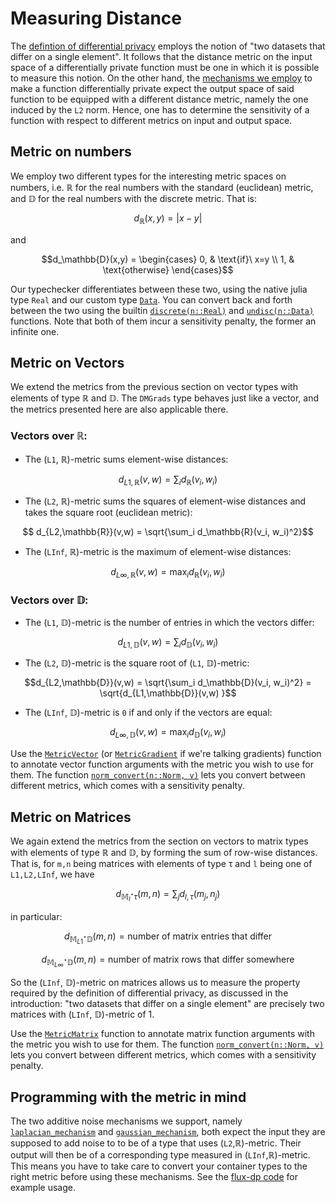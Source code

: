 
# Measuring Distance

The [defintion of differential privacy](https://en.wikipedia.org/wiki/Differential_privacy#Definition_of_%CE%B5-differential_privacy) employs the notion of "two datasets that differ on a single element". It follows that the distance metric on the input space of a differentially private function must be one in which it is possible to measure this notion. On the other hand, the [mechanisms we employ](https://en.wikipedia.org/wiki/Additive_noise_mechanisms) to make a function differentially private expect the output space of said function to be equipped with a different distance metric, namely the one induced by the `L2` norm. Hence, one has to determine the sensitivity of a function with respect to different metrics on input and output space.

## Metric on numbers
We employ two different types for the interesting metric spaces on numbers, i.e. ℝ for the real numbers with the standard (euclidean) metric, and 𝔻 for the real numbers with the discrete metric. That is:
```math
d_\mathbb{R}(x,y) = |x-y|
```
and
```math
d_\mathbb{D}(x,y) = \begin{cases}
      0, & \text{if}\ x=y \\
      1, & \text{otherwise}
    \end{cases}
```
Our typechecker differentiates between these two, using the native julia type `Real` and our custom type [`Data`](@ref). You can convert back and forth between the two using the builtin [`discrete(n::Real)`](@ref) and [`undisc(n::Data)`](@ref) functions. Note that both of them incur a sensitivity penalty, the former an infinite one.

## Metric on Vectors
We extend the metrics from the previous section on vector types with elements of type ℝ and 𝔻. The `DMGrads` type behaves just like a vector, and the metrics presented here are also applicable there.
### Vectors over ℝ:
   - The (`L1`, ℝ)-metric sums element-wise distances:
```math
    d_{L1,\mathbb{R}}(v,w) = \sum_i d_\mathbb{R}(v_i, w_i)
```
   - The (`L2`, ℝ)-metric sums the squares of element-wise distances and takes the square root (euclidean metric):
```math
    d_{L2,\mathbb{R}}(v,w) = \sqrt{\sum_i d_\mathbb{R}(v_i, w_i)^2}
```
   - The (`LInf`, ℝ)-metric is the maximum of element-wise distances:
```math
    d_{L\infty,\mathbb{R}}(v,w) = \max_i d_\mathbb{R}(v_i, w_i)
```
### Vectors over 𝔻:
   - The (`L1`, 𝔻)-metric is the number of entries in which the vectors differ:
```math
d_{L1,\mathbb{D}}(v,w) = \sum_i d_\mathbb{D}(v_i, w_i)
```
   - The (`L2`, 𝔻)-metric is the square root of (`L1`, 𝔻)-metric:
```math
d_{L2,\mathbb{D}}(v,w) = \sqrt{\sum_i d_\mathbb{D}(v_i, w_i)^2} = \sqrt{d_{L1,\mathbb{D}}(v,w) }
```
   - The (`LInf`, 𝔻)-metric is `0` if and only if the vectors are equal:
```math
d_{L\infty,\mathbb{D}}(v,w) = \max_i d_\mathbb{D}(v_i, w_i)
```
Use the [`MetricVector`](@ref) (or [`MetricGradient`](@ref) if we're talking gradients) function to annotate vector function arguments with the metric you wish to use for them. The function [`norm_convert(n::Norm, v)`](@ref) lets you convert between different metrics, which comes with a sensitivity penalty.

## Metric on Matrices
We again extend the metrics from the section on vectors to matrix types with elements of type ℝ and 𝔻, by forming the sum of row-wise distances. That is, for `m,n` being matrices with elements of type τ and `l` being one of `L1,L2,LInf`, we have
```math
d_{\mathbb{M}^\star_l\tau}(m,n) = \sum_j d_{l,\tau}(m_j,n_j)
```
in particular:
```math
d_{\mathbb{M}^\star_{L1}\mathbb{D}}(m,n) = \text{number of matrix entries that differ}
```
```math
d_{\mathbb{M}^\star_{L\infty}\mathbb{D}}(m,n) = \text{number of matrix rows that differ somewhere}
```
So the (`LInf`, 𝔻)-metric on matrices allows us to measure the property required by the definition of differential privacy, as discussed in the introduction: "two datasets that differ on a single element" are precisely two matrices with (`LInf`, 𝔻)-metric of 1.

Use the [`MetricMatrix`](@ref) function to annotate matrix function arguments with the metric you wish to use for them. The function [`norm_convert(n::Norm, v)`](@ref) lets you convert between different metrics, which comes with a sensitivity penalty.

## Programming with the metric in mind
The two additive noise mechanisms we support, namely [`laplacian_mechanism`](@ref) and [`gaussian_mechanism`](@ref), both expect the input they are supposed to add noise to to be of a type that uses (`L2`,ℝ)-metric. Their output will then be of a corresponding type measured in (`LInf`,ℝ)-metric. This means you have to take care to convert your container types to the right metric before using these mechanisms. See the [flux-dp code](@ref) for example usage.
